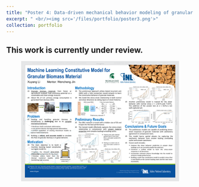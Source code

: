 ```yaml
---
title: "Poster 4: Data-driven mechanical behavior modeling of granular biomass materials"
excerpt: " <br/><img src='/files/portfolio/poster3.png'>"
collection: portfolio
---
```


This work is currently under review.
-----

<figure>
  <img src="/files/portfolio/poster4.png" alt="Description of the image"/>
</figure>
